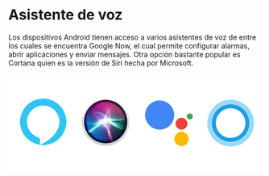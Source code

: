 # Asistente de voz

Los dispositivos Android tienen acceso a varios asistentes de voz de entre los cuales se encuentra Google Now, el cual permite configurar alarmas, abrir aplicaciones y enviar mensajes. Otra opción bastante popular es Cortana quien es la versión de Siri hecha por Microsoft.

![alt text](asistentesVirtuales.png)